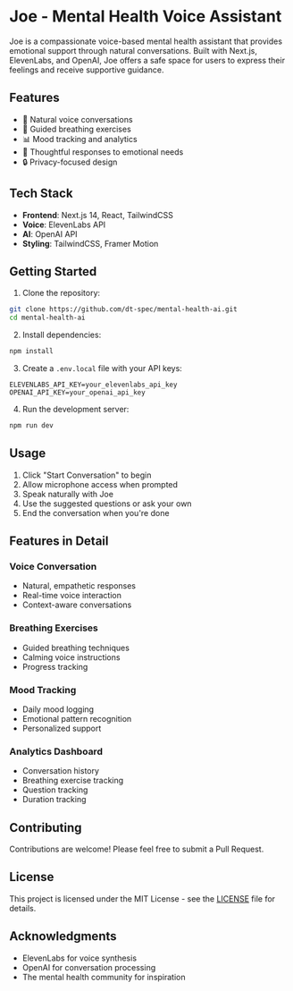 # Joe - Mental Health Voice Assistant

Joe is a compassionate voice-based mental health assistant that provides emotional support through natural conversations. Built with Next.js, ElevenLabs, and OpenAI, Joe offers a safe space for users to express their feelings and receive supportive guidance.

## Features

- 🎤 Natural voice conversations
- 🧘 Guided breathing exercises
- 📊 Mood tracking and analytics
- 💭 Thoughtful responses to emotional needs
- 🔒 Privacy-focused design

## Tech Stack

- **Frontend**: Next.js 14, React, TailwindCSS
- **Voice**: ElevenLabs API
- **AI**: OpenAI API
- **Styling**: TailwindCSS, Framer Motion

## Getting Started

1. Clone the repository:
```bash
git clone https://github.com/dt-spec/mental-health-ai.git
cd mental-health-ai
```

2. Install dependencies:
```bash
npm install
```

3. Create a `.env.local` file with your API keys:
```
ELEVENLABS_API_KEY=your_elevenlabs_api_key
OPENAI_API_KEY=your_openai_api_key
```

4. Run the development server:
```bash
npm run dev
```

## Usage

1. Click "Start Conversation" to begin
2. Allow microphone access when prompted
3. Speak naturally with Joe
4. Use the suggested questions or ask your own
5. End the conversation when you're done

## Features in Detail

### Voice Conversation
- Natural, empathetic responses
- Real-time voice interaction
- Context-aware conversations

### Breathing Exercises
- Guided breathing techniques
- Calming voice instructions
- Progress tracking

### Mood Tracking
- Daily mood logging
- Emotional pattern recognition
- Personalized support

### Analytics Dashboard
- Conversation history
- Breathing exercise tracking
- Question tracking
- Duration tracking

## Contributing

Contributions are welcome! Please feel free to submit a Pull Request.

## License

This project is licensed under the MIT License - see the [LICENSE](LICENSE) file for details.

## Acknowledgments

- ElevenLabs for voice synthesis
- OpenAI for conversation processing
- The mental health community for inspiration 